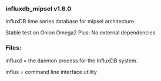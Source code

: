 ### influxdb_mipsel v1.6.0
InfluxDB time series database for mipsel architecture


Stable test on Onion Omega2 Plus: 
No external dependencies

### Files:
  influxd = the daemon process for the InfluxDB system.
  
  influx = command line interface utility
